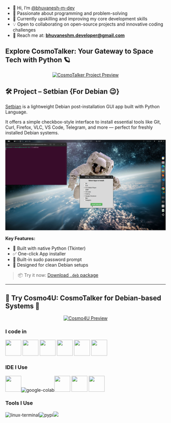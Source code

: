 - 👋 Hi, I’m [@bhuvanesh-m-dev](https://github.com/bhuvanesh-m-dev)  
- 👀 Passionate about programming and problem-solving  
- 🌱 Currently upskilling and improving my core development skills  
- 💡 Open to collaborating on open-source projects and innovative coding challenges  
- 📢 Reach me at: **bhuvaneshm.developer@gmail.com**  
  
## Explore CosmoTalker: Your Gateway to Space Tech with Python 🪐

<p align="center">
  <a href="https://bhuvaneshm.in/cosmotalker/" target="_blank" rel="noopener noreferrer">
    <img src="https://bhuvaneshm.in/cosmotalker/image/cosmotalker-github.png" alt="CosmoTalker Project Preview" width="600">
  </a>
</p>


## 🛠️ Project – Setbian {For Debian 😉}

[Setbian](https://github.com/bhuvanesh-m-dev/setbian) is a lightweight Debian post-installation GUI app built with Python Language.

It offers a simple checkbox-style interface to install essential tools like Git, Curl, Firefox, VLC, VS Code, Telegram, and more — perfect for freshly installed Debian systems.

![Setbian Screenshot](https://raw.githubusercontent.com/bhuvanesh-m-dev/setbian/refs/heads/main/setbian/screenshot1.png)

**Key Features:**
- 🐍 Built with native Python (Tkinter)
- ✅ One-click App installer
- 🔐 Built-in sudo password prompt
- 🎯 Designed for clean Debian setups

> 📦 Try it now: [Download `.deb` package](https://github.com/bhuvanesh-m-dev/setbian/releases)

---


## 🧪 Try Cosmo4U: CosmoTalker for Debian-based Systems 🐧

<p align="center">
  <a href="https://bhuvaneshm.in/cosmo4u/" target="_blank" rel="noopener noreferrer">
    <img src="https://bhuvaneshm.in/cosmo4u/image/cosmo4u.png" alt="Cosmo4U Preview" width="400">
  </a>
</p>


### I code in
<img height="50" width="50" src="https://img.icons8.com/color/48/000000/python.png" /> <img height="50" width="50" src="https://img.icons8.com/color/48/000000/c-programming.png" />  <img height="50" width="50" src="https://img.icons8.com/color/48/000000/html-5.png" /> <img height="50" width="50" src="https://img.icons8.com/color/48/000000/css3.png" /> <img height="50" width="50" src="https://img.icons8.com/color/48/000000/google-firebase-console.png"/> <img height="50" width="50" src="https://img.icons8.com/color/48/000000/mysql-logo.png"/>
### IDE I Use
<img height="50" width="50" src="https://img.icons8.com/color/48/000000/visual-studio-code-2019.png"/><img width="48" height="48" src="https://img.icons8.com/color/48/google-colab.png" alt="google-colab"/><img height="50" width="50" src="https://img.icons8.com/color/48/000000/pycharm.png"/> <img height="50" width="50" src="https://img.icons8.com/color/50/000000/git.png"/> <img height="50" width="50" src="https://img.icons8.com/dusk/64/000000/anaconda.png"/> 
### Tools I Use 
<img width="48" height="48" src="https://img.icons8.com/fluency/48/linux-terminal.png" alt="linux-terminal"/><img width="48" height="48" src="https://img.icons8.com/material-rounded/24/pypi.png" alt="pypi"/><img height="50" src="https://img.icons8.com/color/480/null/notion--v1.png" />
